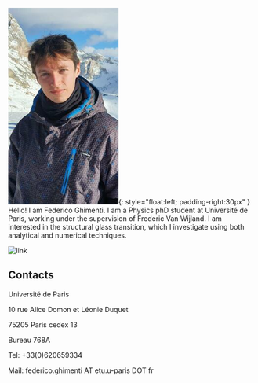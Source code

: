 ![Image](ProfilePicture.jpeg){: style="float:left; padding-right:30px" }
Hello! I am Federico Ghimenti. I am a Physics phD student at Université de Paris, working under the supervision of Frederic Van Wijland. I am interested in the structural glass transition, which I investigate using both analytical and numerical techniques.

![link](https://federicoghimenti.github.io/research)
<br clear="left"/>

## Contacts
Université de Paris

10 rue Alice Domon et Léonie Duquet

75205 Paris cedex 13

Bureau 768A

Tel: +33(0)620659334

Mail: federico.ghimenti AT etu.u-paris DOT fr

